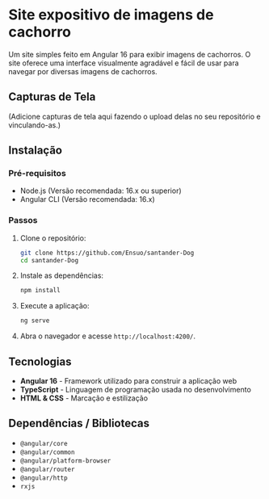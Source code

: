 # Site expositivo de imagens de cachorro

Um site simples feito em Angular 16 para exibir imagens de cachorros. O site oferece uma interface visualmente agradável e fácil de usar para navegar por diversas imagens de cachorros.

## Capturas de Tela

(Adicione capturas de tela aqui fazendo o upload delas no seu repositório e vinculando-as.)

## Instalação

### Pré-requisitos
- Node.js (Versão recomendada: 16.x ou superior)
- Angular CLI (Versão recomendada: 16.x)

### Passos
1. Clone o repositório:
   ```sh
   git clone https://github.com/Ensuo/santander-Dog
   cd santander-Dog
   ```
2. Instale as dependências:
   ```sh
   npm install
   ```
3. Execute a aplicação:
   ```sh
   ng serve
   ```
4. Abra o navegador e acesse `http://localhost:4200/`.

## Tecnologias
- **Angular 16** - Framework utilizado para construir a aplicação web
- **TypeScript** - Linguagem de programação usada no desenvolvimento
- **HTML & CSS** - Marcação e estilização

## Dependências / Bibliotecas
- `@angular/core`
- `@angular/common`
- `@angular/platform-browser`
- `@angular/router`
- `@angular/http`
- `rxjs`

